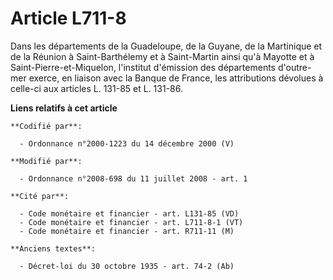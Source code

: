# Article L711-8

Dans les départements de la Guadeloupe, de la Guyane, de la Martinique et de la Réunion à Saint-Barthélemy et à Saint-Martin
ainsi qu'à Mayotte et à Saint-Pierre-et-Miquelon, l'institut d'émission des départements d'outre-mer exerce, en liaison avec
la Banque de France, les attributions dévolues à celle-ci aux articles L. 131-85 et L. 131-86.

**Liens relatifs à cet article**

	**Codifié par**:

	  - Ordonnance n°2000-1223 du 14 décembre 2000 (V)

	**Modifié par**:

	  - Ordonnance n°2008-698 du 11 juillet 2008 - art. 1

	**Cité par**:

	  - Code monétaire et financier - art. L131-85 (VD)
	  - Code monétaire et financier - art. L711-8-1 (VT)
	  - Code monétaire et financier - art. R711-11 (M)

	**Anciens textes**:

	  - Décret-loi du 30 octobre 1935 - art. 74-2 (Ab)
